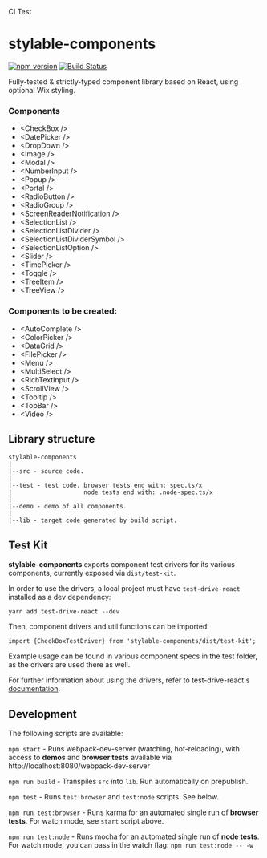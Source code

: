 CI Test
# stylable-components
[![npm version](https://badge.fury.io/js/stylable-components.svg)](https://www.npmjs.com/package/stylable-components)
[![Build Status](https://travis-ci.org/wix/stylable-components.svg?branch=master)](https://travis-ci.org/wix/stylable-components)

<!-- [![Sauce Test Status](https://saucelabs.com/buildstatus/WixReactComponents)](https://saucelabs.com/u/WixReactComponents) -->
<!-- [![Sauce Test SKtatus](https://saucelabs.com/browser-matrix/WixReactComponents.svg)](https://saucelabs.com/u/WixReactComponents) -->

Fully-tested & strictly-typed component library based on React, using optional Wix styling.

### Components
- &lt;CheckBox /&gt;
- &lt;DatePicker /&gt;
- &lt;DropDown /&gt;
- &lt;Image /&gt;
- &lt;Modal /&gt;
- &lt;NumberInput /&gt;
- &lt;Popup /&gt;
- &lt;Portal /&gt;
- &lt;RadioButton /&gt;
- &lt;RadioGroup /&gt;
- &lt;ScreenReaderNotification /&gt;
- &lt;SelectionList /&gt;
- &lt;SelectionListDivider /&gt;
- &lt;SelectionListDividerSymbol /&gt;
- &lt;SelectionListOption /&gt;
- &lt;Slider /&gt;
- &lt;TimePicker /&gt;
- &lt;Toggle /&gt;
- &lt;TreeItem /&gt;
- &lt;TreeView /&gt;

### Components to be created:
- &lt;AutoComplete /&gt;
- &lt;ColorPicker /&gt;
- &lt;DataGrid /&gt;
- &lt;FilePicker /&gt;
- &lt;Menu /&gt;
- &lt;MultiSelect /&gt;
- &lt;RichTextInput /&gt;
- &lt;ScrollView /&gt;
- &lt;Tooltip /&gt;
- &lt;TopBar /&gt;
- &lt;Video /&gt;

## Library structure
```
stylable-components
|
|--src - source code.
|
|--test - test code. browser tests end with: spec.ts/x
|                    node tests end with: .node-spec.ts/x
|
|--demo - demo of all components.
|
|--lib - target code generated by build script.
```

## Test Kit

**stylable-components** exports component test drivers for its various components, currently exposed via `dist/test-kit`.

In order to use the drivers, a local project must have `test-drive-react` installed as a dev dependency:

`yarn add test-drive-react --dev`

Then, component drivers and util functions can be imported:

`import {CheckBoxTestDriver} from 'stylable-components/dist/test-kit';`

Example usage can be found in various component specs in the test folder, as the drivers are used there as well.

For further information about using the drivers, refer to test-drive-react's [documentation](https://github.com/wix/test-drive-react#component-drivers).

## Development

The following scripts are available:

`npm start` -
Runs webpack-dev-server (watching, hot-reloading), with access to **demos** and **browser tests** available via http://localhost:8080/webpack-dev-server

`npm run build` -
Transpiles `src` into `lib`. Run automatically on prepublish.

`npm test` -
Runs `test:browser` and `test:node` scripts. See below.

`npm run test:browser` -
Runs karma for an automated single run of **browser tests**. For watch mode, see `start` script above.

`npm run test:node` -
Runs mocha for an automated single run of **node tests**.
For watch mode, you can pass in the watch flag: `npm run test:node -- -w`
